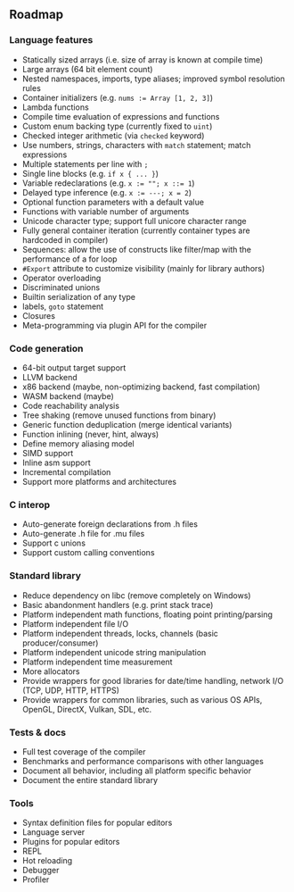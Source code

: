 ## Roadmap

### Language features

* Statically sized arrays (i.e. size of array is known at compile time)
* Large arrays (64 bit element count)
* Nested namespaces, imports, type aliases; improved symbol resolution rules
* Container initializers (e.g. `nums := Array [1, 2, 3]`)
* Lambda functions
* Compile time evaluation of expressions and functions
* Custom enum backing type (currently fixed to `uint`)
* Checked integer arithmetic (via `checked` keyword)
* Use numbers, strings, characters with `match` statement; match expressions
* Multiple statements per line with `;`
* Single line blocks (e.g. `if x { ... }`)
* Variable redeclarations (e.g. `x := ""; x ::= 1`)
* Delayed type inference (e.g. `x := ---; x = 2`)
* Optional function parameters with a default value
* Functions with variable number of arguments
* Unicode character type; support full unicore character range 
* Fully general container iteration (currently container types are hardcoded in compiler)
* Sequences: allow the use of constructs like filter/map with the performance of a for loop
* `#Export` attribute to customize visibility (mainly for library authors)
* Operator overloading
* Discriminated unions
* Builtin serialization of any type
* labels, `goto` statement
* Closures
* Meta-programming via plugin API for the compiler

### Code generation

* 64-bit output target support
* LLVM backend
* x86 backend (maybe, non-optimizing backend, fast compilation)
* WASM backend (maybe)
* Code reachability analysis
* Tree shaking (remove unused functions from binary)
* Generic function deduplication (merge identical variants)
* Function inlining (never, hint, always)
* Define memory aliasing model
* SIMD support
* Inline asm support
* Incremental compilation
* Support more platforms and architectures

### C interop

* Auto-generate foreign declarations from .h files
* Auto-generate .h file for .mu files
* Support c unions
* Support custom calling conventions 

### Standard library

* Reduce dependency on libc (remove completely on Windows)
* Basic abandonment handlers (e.g. print stack trace)
* Platform independent math functions, floating point printing/parsing
* Platform independent file I/O
* Platform independent threads, locks, channels (basic producer/consumer)
* Platform independent unicode string manipulation
* Platform independent time measurement
* More allocators
* Provide wrappers for good libraries for date/time handling, network I/O (TCP, UDP, HTTP, HTTPS)
* Provide wrappers for common libraries, such as various OS APIs, OpenGL, DirectX, Vulkan, SDL, etc.

### Tests & docs

* Full test coverage of the compiler
* Benchmarks and performance comparisons with other languages
* Document all behavior, including all platform specific behavior
* Document the entire standard library

### Tools

* Syntax definition files for popular editors
* Language server
* Plugins for popular editors 
* REPL
* Hot reloading
* Debugger
* Profiler
